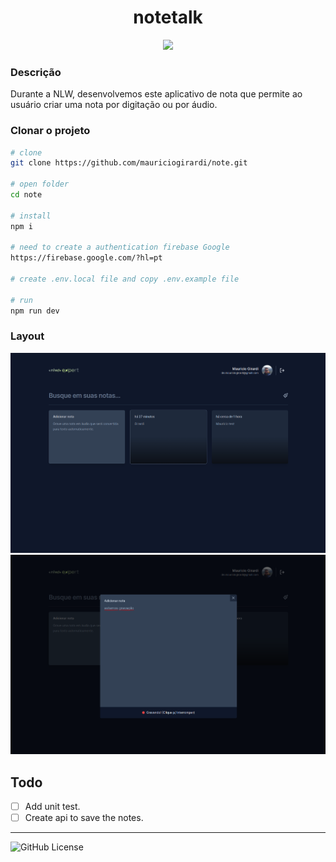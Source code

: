 <h1 align="center">notetalk</h1>

<p align="center">
<img loading="lazy" src="https://img.shields.io/static/v1?label=STATUS&message=EM%20DESENVOLVIMENTO&color=GREEN&style=for-the-badge"/>

</p>

### Descrição

Durante a NLW, desenvolvemos este aplicativo de nota que permite ao usuário criar uma nota por digitação ou por áudio.

### Clonar o projeto

```bash
# clone
git clone https://github.com/mauriciogirardi/note.git

# open folder
cd note

# install
npm i

# need to create a authentication firebase Google
https://firebase.google.com/?hl=pt

# create .env.local file and copy .env.example file

# run
npm run dev
```

### Layout

![alt text](.github/images/image.png)
![alt text](.github/images/image-1.png)

## Todo

- [ ] Add unit test.
- [ ] Create api to save the notes.

---

![GitHub License](https://img.shields.io/github/license/mauriciogirardi/note)
